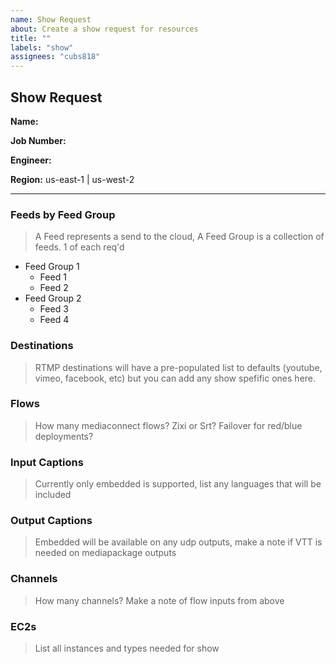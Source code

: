 ```yaml
---
name: Show Request
about: Create a show request for resources
title: ""
labels: "show"
assignees: "cubs818"
---
```


## Show Request

**Name:**

**Job Number:**

**Engineer:**

**Region:** us-east-1 | us-west-2

---

###

### Feeds by Feed Group

> A Feed represents a send to the cloud, A Feed Group is a collection of feeds. 1 of each req'd

-   Feed Group 1
    -   Feed 1
    -   Feed 2
-   Feed Group 2
    -   Feed 3
    -   Feed 4

### Destinations

> RTMP destinations will have a pre-populated list to defaults (youtube, vimeo, facebook, etc) but you can add any show spefific ones here.

### Flows

> How many mediaconnect flows? Zixi or Srt? Failover for red/blue deployments?

### Input Captions

> Currently only embedded is supported, list any languages that will be included

### Output Captions

> Embedded will be available on any udp outputs, make a note if VTT is needed on mediapackage outputs

### Channels

> How many channels? Make a note of flow inputs from above

### EC2s

> List all instances and types needed for show
